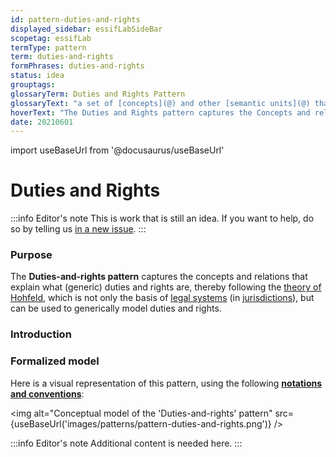 ```yaml
---
id: pattern-duties-and-rights
displayed_sidebar: essifLabSideBar
scopetag: essifLab
termType: pattern
term: duties-and-rights
formPhrases: duties-and-rights
status: idea
grouptags:
glossaryTerm: Duties and Rights Pattern
glossaryText: "a set of [concepts](@) and other [semantic units](@) that can be used to explain what a generic duties and rights consists of (based on [Hofeld's theories](https://plato.stanford.edu/entries/rights/#FormRighHohfAnalSyst)), and relates it to [jurisdictions](@), [parties](@) and [legal entities](@)."
hoverText: "The Duties and Rights pattern captures the Concepts and relations that explain what a generic duties and rights consists of (based on Hofeld's theories), and relates it to Jurisdictions, Parties and Legal Entities."
date: 20210601
---
```


import useBaseUrl from '@docusaurus/useBaseUrl'

# Duties and Rights

:::info Editor's note
This is work that is still an idea. If you want to help, do so by telling us [in a new issue](https://github.com/essif-lab/framework/issues/new).
:::

### Purpose

The **Duties-and-rights pattern** captures the concepts and relations that explain what (generic) duties and rights are, thereby following the [theory of Hohfeld](https://plato.stanford.edu/entries/rights/#FormRighHohfAnalSyst), which is not only the basis of [legal systems](legal-system@) (in [jurisdictions](@)), but can be used to generically model duties and rights.

### Introduction

### Formalized model

Here is a visual representation of this pattern, using the following **[notations and conventions](../notations-and-conventions#pattern-diagram-notations)**:

<img
  alt="Conceptual model of the 'Duties-and-rights' pattern"
  src={useBaseUrl('images/patterns/pattern-duties-and-rights.png')}
/>

:::info Editor's note
Additional content is needed here.
:::
